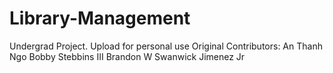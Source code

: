 # Library-Management
Undergrad Project. Upload for personal use
Original Contributors:
An Thanh Ngo
Bobby Stebbins III
Brandon W Swanwick
Jimenez Jr
